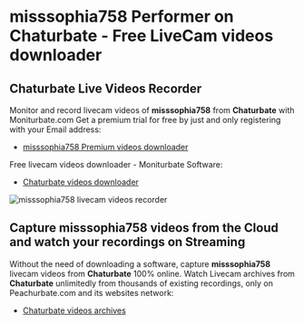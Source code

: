 # misssophia758 Performer on Chaturbate - Free LiveCam videos downloader

## Chaturbate Live Videos Recorder

Monitor and record livecam videos of **misssophia758** from **Chaturbate** with Moniturbate.com
Get a premium trial for free by just and only registering with your Email address:
* [misssophia758 Premium videos downloader](https://moniturbate.com/request-demo-licence-key.html)

Free livecam videos downloader - Moniturbate Software:
* [Chaturbate videos downloader](https://moniturbate.com/moniturbate-download-software.html)

![misssophia758 livecam videos recorder](https://peachurnet.com/templates/moniturbate-software.png)


## Capture misssophia758 videos from the Cloud and watch your recordings on Streaming

Without the need of downloading a software, capture **misssophia758** livecam videos from **Chaturbate** 100% online.
Watch Livecam archives from **Chaturbate** unlimitedly from thousands of existing recordings, only on Peachurbate.com and its websites network:
* [Chaturbate videos archives](https://peachurnet.com/)